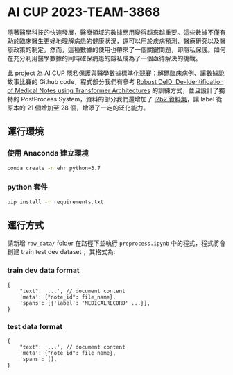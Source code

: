 # AI CUP 2023-TEAM-3868
隨著醫學科技的快速發展，醫療領域的數據應用變得越來越重要。這些數據不僅有助於臨床醫生更好地理解病患的健康狀況，還可以用於疾病預測、醫療研究以及醫療政策的制定。然而，這種數據的使用也帶來了一個關鍵問題，即隱私保護。如何在充分利用醫學數據的同時確保病患的隱私成為了一個亟待解決的挑戰。

此 project 為 AI CUP 隱私保護與醫學數據標準化競賽：解碼臨床病例、讓數據說故事比賽的 Github code，程式部分我們有參考 [Robust DeID: De-Identification of Medical Notes using Transformer Architectures](https://github.com/obi-ml-public/ehr_deidentification/tree/main) 的訓練方式，並且設計了獨特的 PostProcess System，資料的部分我們還增加了 [i2b2 資料集](https://portal.dbmi.hms.harvard.edu/)，讓 label 從原本的 21 個增加至 28 個，增添了一定的泛化能力。
## 運行環境
### 使用 Anaconda 建立環境
```bash
conda create -n ehr python=3.7
```
### python 套件
```bash
pip install -r requirements.txt
```
## 運行方式
請新增 ```raw_data/``` folder 在路徑下並執行 ```preprocess.ipynb``` 中的程式，程式將會創建 train test dev dataset ，其格式為:
### train dev data format
```python3
{
    "text": '...', // document content
    'meta': {"note_id": file_name},
    'spans': [{'label': 'MEDICALRECORD' ...}],
}
```
### test data format
```python3
{
    "text": '...', // document content
    'meta': {"note_id": file_name},
    'spans': [],
}
```
